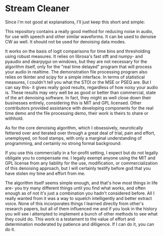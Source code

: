 # Stream Cleaner
Since i'm not good at explanations, I'll just keep this short and simple:

This repository contains a really good method for reducing noise in audio, for use with speech and other similar waveforms.
It can be used to denoise CW as well. It should not be used for denoising data modes.

It works on the basis of logit comparisons for time bins and thresholding using robust measures.
It relies on librosa's fast stft and numpy- and pyaudio and dearpygui on windows, but they are not necessary for the algorithm itself, only for the "real time delayed" program that will process your audio in realtime.
The demonstration file processing program also relies on tkinter and scipy for a simple interface.
In terms of statistical measures, I couldn't tell you what the STOI or the MSE or PSEQ are.
But I can say this- it gives really good results, regardless of how noisy your audio is.
These results may very well be as good or better than commercial, state of the art denoising software.
In fact, they might as well close down their businesses entirely, considering this is MIT and GPL licensed.
Other contributors provided assistance with developing components for the real time demo and the file processing demo, their work is theirs to share or withhold.

As for the core denoising algorithm, which I obsessively, neurotically fettered over and iterated over through a great deal of trial, pain and effort, unemployed, on food stamps, with only a marginal understanding of programming, and certainly no strong formal background:

If you use this commercially in a for-profit setting, I expect but do not legally obligate you to compensate me.
I legally exempt anyone using the MIT and GPL license from any liability for the use, modification, or commercialization of this denoising approach, but I will certainly testify before god that you have stolen my time and effort from me.

The algorithm itself seems simple enough, and that's how most things in life are- you try many different things
until you find what works, and often enough as of not it's just a combination you hadn't considered before.
All I really wanted from it was a way to squelch intelligently and better extract voice.
None of this incorporates things I learned directly from other's research papers, but all of them influenced me and
if you look in the history you will see i attempted to implement a bunch of other methods to see what they could do.
This work is a testament to the value of effort and determination moderated by patience and dilligence.
If I can do it, you can do it.


